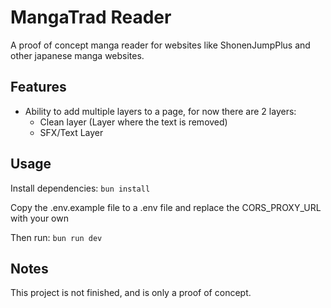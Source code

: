 # MangaTrad Reader
A proof of concept manga reader for websites like ShonenJumpPlus and other japanese manga websites.

## Features
- Ability to add multiple layers to a page, for now there are 2 layers:
    - Clean layer (Layer where the text is removed)
    - SFX/Text Layer

## Usage
Install dependencies: `bun install`

Copy the .env.example file to a .env file and replace the CORS_PROXY_URL with your own

Then run: `bun run dev`

## Notes
This project is not finished, and is only a proof of concept.